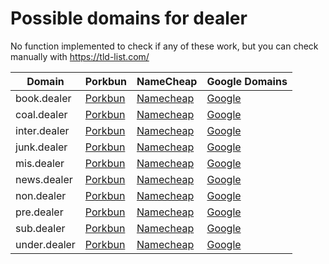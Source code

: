 # Possible domains for dealer

No function implemented to check if any of these work, but you can check manually with https://tld-list.com/

| Domain | Porkbun | NameCheap | Google Domains |
|---|---|---|---|
| book.dealer | [Porkbun](https://porkbun.com/checkout/search?prb=e814663da1&tlds=&idnLanguage=&search=search&q=book.dealer) | [Namecheap](https://www.namecheap.com/domains/registration/results/?domain=book.dealer) | [Google](https://domains.google.com/registrar/search?searchTerm=book.dealer) |
| coal.dealer | [Porkbun](https://porkbun.com/checkout/search?prb=e814663da1&tlds=&idnLanguage=&search=search&q=coal.dealer) | [Namecheap](https://www.namecheap.com/domains/registration/results/?domain=coal.dealer) | [Google](https://domains.google.com/registrar/search?searchTerm=coal.dealer) |
| inter.dealer | [Porkbun](https://porkbun.com/checkout/search?prb=e814663da1&tlds=&idnLanguage=&search=search&q=inter.dealer) | [Namecheap](https://www.namecheap.com/domains/registration/results/?domain=inter.dealer) | [Google](https://domains.google.com/registrar/search?searchTerm=inter.dealer) |
| junk.dealer | [Porkbun](https://porkbun.com/checkout/search?prb=e814663da1&tlds=&idnLanguage=&search=search&q=junk.dealer) | [Namecheap](https://www.namecheap.com/domains/registration/results/?domain=junk.dealer) | [Google](https://domains.google.com/registrar/search?searchTerm=junk.dealer) |
| mis.dealer | [Porkbun](https://porkbun.com/checkout/search?prb=e814663da1&tlds=&idnLanguage=&search=search&q=mis.dealer) | [Namecheap](https://www.namecheap.com/domains/registration/results/?domain=mis.dealer) | [Google](https://domains.google.com/registrar/search?searchTerm=mis.dealer) |
| news.dealer | [Porkbun](https://porkbun.com/checkout/search?prb=e814663da1&tlds=&idnLanguage=&search=search&q=news.dealer) | [Namecheap](https://www.namecheap.com/domains/registration/results/?domain=news.dealer) | [Google](https://domains.google.com/registrar/search?searchTerm=news.dealer) |
| non.dealer | [Porkbun](https://porkbun.com/checkout/search?prb=e814663da1&tlds=&idnLanguage=&search=search&q=non.dealer) | [Namecheap](https://www.namecheap.com/domains/registration/results/?domain=non.dealer) | [Google](https://domains.google.com/registrar/search?searchTerm=non.dealer) |
| pre.dealer | [Porkbun](https://porkbun.com/checkout/search?prb=e814663da1&tlds=&idnLanguage=&search=search&q=pre.dealer) | [Namecheap](https://www.namecheap.com/domains/registration/results/?domain=pre.dealer) | [Google](https://domains.google.com/registrar/search?searchTerm=pre.dealer) |
| sub.dealer | [Porkbun](https://porkbun.com/checkout/search?prb=e814663da1&tlds=&idnLanguage=&search=search&q=sub.dealer) | [Namecheap](https://www.namecheap.com/domains/registration/results/?domain=sub.dealer) | [Google](https://domains.google.com/registrar/search?searchTerm=sub.dealer) |
| under.dealer | [Porkbun](https://porkbun.com/checkout/search?prb=e814663da1&tlds=&idnLanguage=&search=search&q=under.dealer) | [Namecheap](https://www.namecheap.com/domains/registration/results/?domain=under.dealer) | [Google](https://domains.google.com/registrar/search?searchTerm=under.dealer) |
